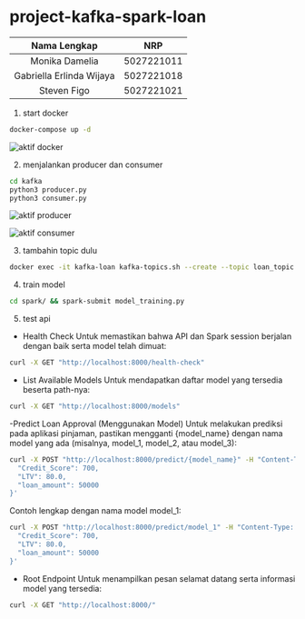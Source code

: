 # project-kafka-spark-loan

| Nama Lengkap                  | NRP           |
| :---------------------------: | :-----------: |
| Monika Damelia                | 5027221011    |
| Gabriella Erlinda Wijaya      | 5027221018    |
| Steven Figo                   | 5027221021    |


1. start docker
```sh
docker-compose up -d
```

![aktif docker](https://github.com/user-attachments/assets/27cd0522-ce1d-43aa-b650-91c35f242837)


2. menjalankan producer dan consumer

```sh
cd kafka
python3 producer.py
python3 consumer.py
```

![aktif producer](https://github.com/user-attachments/assets/2d400534-945b-41b4-b082-3b5ae77e916f)

![aktif consumer](https://github.com/user-attachments/assets/f40c0fda-570c-4720-baa6-06ccc5685b80)

3. tambahin topic dulu
```sh
docker exec -it kafka-loan kafka-topics.sh --create --topic loan_topic --bootstrap-server localhost:9092 --partitions 1 --replication-factor 1
```

4. train model
```sh
cd spark/ && spark-submit model_training.py
```

5. test api

- Health Check
Untuk memastikan bahwa API dan Spark session berjalan dengan baik serta model telah dimuat:

```sh
curl -X GET "http://localhost:8000/health-check"
```

- List Available Models
Untuk mendapatkan daftar model yang tersedia beserta path-nya:

```sh
curl -X GET "http://localhost:8000/models"
```

-Predict Loan Approval (Menggunakan Model)
Untuk melakukan prediksi pada aplikasi pinjaman, pastikan mengganti {model_name} dengan nama model yang ada (misalnya, model_1, model_2, atau model_3):

```sh
curl -X POST "http://localhost:8000/predict/{model_name}" -H "Content-Type: application/json" -d '{
  "Credit_Score": 700,
  "LTV": 80.0,
  "loan_amount": 50000
}'

```

Contoh lengkap dengan nama model model_1:

```sh
curl -X POST "http://localhost:8000/predict/model_1" -H "Content-Type: application/json" -d '{
  "Credit_Score": 700,
  "LTV": 80.0,
  "loan_amount": 50000
}'
```

- Root Endpoint
Untuk menampilkan pesan selamat datang serta informasi model yang tersedia:

```sh
curl -X GET "http://localhost:8000/"
```